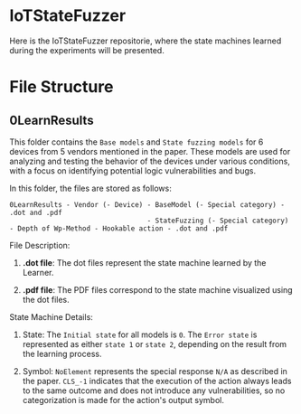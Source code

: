 # IoTStateFuzzer
Here is the IoTStateFuzzer repositorie, where the state machines learned during the experiments will be presented.

# File Structure

## 0LearnResults
This folder contains the `Base models` and `State fuzzing models` for 6 devices from 5 vendors mentioned in the paper. These models are used for analyzing and testing the behavior of the devices under various conditions, with a focus on identifying potential logic vulnerabilities and bugs.

In this folder, the files are stored as follows:
```
0LearnResults - Vendor (- Device) - BaseModel (- Special category) - .dot and .pdf
                                  - StateFuzzing (- Special category) - Depth of Wp-Method - Hookable action - .dot and .pdf
```

File Description:

1. **.dot file**: The dot files represent the state machine learned by the Learner. 

2. **.pdf file**: The PDF files correspond to the state machine visualized using the dot files.

State Machine Details:

1. State: The `Initial state` for all models is `0`. The `Error state` is represented as either `state 1` or `state 2`, depending on the result from the learning process.

2. Symbol: `NoElement` represents the special response `N/A` as described in the paper. 
`CLS_-1` indicates that the execution of the action always leads to the same outcome and does not introduce any vulnerabilities, so no categorization is made for the action's output symbol.
